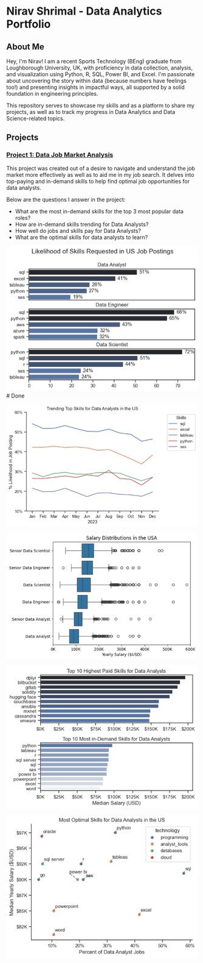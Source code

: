 # Nirav Shrimal - Data Analytics Portfolio 

## About Me
Hey, I'm Nirav! I am a recent Sports Technology (BEng) graduate from Loughborough University, UK, with proficiency in data collection, analysis, and visualization using Python, R, SQL, Power BI, and Excel. I'm passionate about uncovering the story within data (because numbers have feelings too!) and presenting insights in impactful ways, all supported by a solid foundation in engineering principles.

This repository serves to showcase my skills and as a platform to share my projects, as well as to track my progress in Data Analytics and Data Science-related topics.

## Projects

### [Project 1: Data Job Market Analysis](https://github.com/nshrimal11/Data_Job_Market_Project) 

This project was created out of a desire to navigate and understand the job market more effectively as well as to aid me in my job search. It delves into top-paying and in-demand skills to help find optimal job opportunities for data analysts.

Below are the questions I answer in the project:

 - What are the most in-demand skills for the top 3 most popular data roles?
 - How are in-demand skills trending for Data Analysts?
 - How well do jobs and skills pay for Data Analysts?
 - What are the optimal skills for data analysts to learn?

![Visualization of Top Skills for Data Roles](assets/img/skill_demand_top_roles.png) # Done

![Trending Top Skills for Data Analysts in the US](assets/img/skill_trend.png)

![Salary Distributions of Data Jobs in the US](assets/img/salary_distribution_data_roles_us.png)

![The Highest Paid & Most In-Demand Skills for Data Analysts in the US](assets/img/data_analyst_skills.png)

![Most Optimal Skills for Data Analysts in the US](assets/img/optimal_DA_skills.png)









